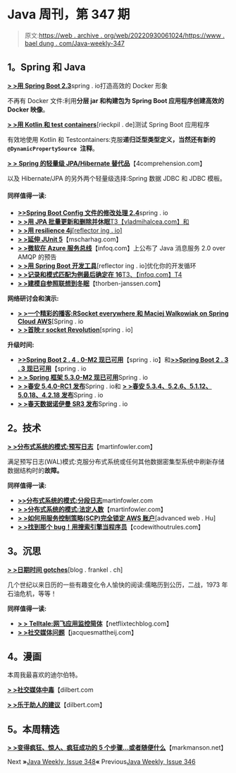 # Java 周刊，第 347 期

> 原文:[https://web . archive . org/web/20220930061024/https://www . bael dung . com/Java-weekly-347](https://web.archive.org/web/20220930061024/https://www.baeldung.com/java-weekly-347)

## **1。Spring 和 Java**

[**> >用 Spring Boot 2.3**](https://web.archive.org/web/20220626110355/https://spring.io/blog/2020/08/14/creating-efficient-docker-images-with-spring-boot-2-3)spring . io打造高效的 Docker 形象

不再有 Docker 文件:利用**分层 jar 和构建包为 Spring Boot 应用程序创建高效的 Docker 映像**。

[**> >用 Kotlin 和 test containers**](https://web.archive.org/web/20220626110355/https://rieckpil.de/testing-spring-boot-applications-with-kotlin-and-testcontainers/)[rieckpil . de]测试 Spring Boot 应用程序

有效地使用 Kotlin 和 Testcontainers:克服**递归泛型类型定义，当然还有新的`@DynamicPropertySource `注释**。

[**> > Spring 的轻量级 JPA/Hibernate 替代品**](https://web.archive.org/web/20220626110355/https://4comprehension.com/lightweight-jpa-hibernate-alternatives/?utm_source=feedly&utm_medium=rss&utm_campaign=lightweight-jpa-hibernate-alternatives)【4comprehension.com】

以及 Hibernate/JPA 的另外两个轻量级选择:Spring 数据 JDBC 和 JDBC 模板。

#### **同样值得一读:**

*   [**>>Spring Boot Config 文件的修改处理 2.4**](https://web.archive.org/web/20220626110355/https://spring.io/blog/2020/08/14/config-file-processing-in-spring-boot-2-4)spring . io
*   [**> >用 JPA 批量更新和删除并休眠**T3【vladmihalcea.com】和](https://web.archive.org/web/20220626110355/https://vladmihalcea.com/bulk-update-delete-jpa-hibernate/)
*   [**> >用 resilience 4j**[reflector ing . io]](https://web.archive.org/web/20220626110355/https://reflectoring.io/time-limiting-with-resilience4j/)
*   [**> >延伸 JUnit 5**](https://web.archive.org/web/20220626110355/https://www.mscharhag.com/java/junit5-custom-extensions)【mscharhag.com】
*   [**> >微软在 Azure 服务总线**](https://web.archive.org/web/20220626110355/https://www.infoq.com/news/2020/08/jms-2-amqp-service-bus-preview/?utm_campaign=infoq_content&utm_source=infoq&utm_medium=feed&utm_term=Java)【infoq.com】上公布了 Java 消息服务 2.0 over AMQP 的预告
*   [**> >用 Spring Boot 开发工具**](https://web.archive.org/web/20220626110355/https://reflectoring.io/spring-boot-dev-tools/)[reflector ing . io]优化你的开发循环
*   [**> >记录和模式匹配为例最后确定在 16**T3、【infoq.com】T4](https://web.archive.org/web/20220626110355/https://www.infoq.com/news/2020/08/java16-records-instanceof/?utm_campaign=infoq_content&utm_source=infoq&utm_medium=feed&utm_term=Java)
*   [**> >建模自参照联想到冬眠**](https://web.archive.org/web/20220626110355/https://thorben-janssen.com/self-referencing-associations/)【thorben-janssen.com】

**网络研讨会和演示:**

*   [**> >一个精彩的播客:RSocket everywhere 和 Maciej Walkowiak on Spring Cloud AWS**](https://web.archive.org/web/20220626110355/https://spring.io/blog/2020/08/14/a-bootiful-podcast-rsocket-everywhere-and-maciej-walkowiak-on-spring-cloud-aws)[Spring . io
*   [**> >首映:r socket Revolution**](https://web.archive.org/web/20220626110355/https://spring.io/blog/2020/08/13/premiering-the-rsocket-revolution)[spring . io]

**升级时间:**

*   [**>>Spring Boot 2 . 4 . 0-M2 现已可用**](https://web.archive.org/web/20220626110355/https://spring.io/blog/2020/08/14/spring-boot-2-4-0-m2-is-now-available)【spring . io】和[**>>Spring Boot 2 . 3 . 3 现已可用**](https://web.archive.org/web/20220626110355/https://spring.io/blog/2020/08/13/spring-boot-2-3-3-available-now)【spring . io
*   [**> > Spring 框架 5.3.0-M2 现已可用**](https://web.archive.org/web/20220626110355/https://spring.io/blog/2020/08/11/spring-framework-5-3-0-m2-available-now)Spring . io
*   [**> >春安 5.4.0-RC1 发布**](https://web.archive.org/web/20220626110355/https://spring.io/blog/2020/08/14/spring-security-5-4-0-rc1-released)Spring . io和 [**> >春安 5.3.4、5.2.6、5.1.12、5.0.18、4.2.18 发布**](https://web.archive.org/web/20220626110355/https://spring.io/blog/2020/08/12/spring-security-5-3-4-5-2-6-5-1-12-5-0-18-4-2-18-released)Spring . io
*   [**> >春天数据诺伊曼 SR3 发布**](https://web.archive.org/web/20220626110355/https://spring.io/blog/2020/08/12/spring-data-neumann-sr3-released)Spring . io

## **2。技术**

[**> >分布式系统的模式:预写日志**](https://web.archive.org/web/20220626110355/https://martinfowler.com/articles/patterns-of-distributed-systems/wal.html)【martinfowler.com】

满足预写日志(WAL)模式:克服分布式系统或任何其他数据密集型系统中刷新存储数据结构时的**故障。**

**同样值得一读:**

*   [**>>**](https://web.archive.org/web/20220626110355/https://martinfowler.com/articles/patterns-of-distributed-systems/wal.html)[**分布式系统的模式:分段日志**](https://web.archive.org/web/20220626110355/https://martinfowler.com/articles/patterns-of-distributed-systems/log-segmentation.html)martinfowler.com
*   [**> >分布式系统的模式:法定人数**](https://web.archive.org/web/20220626110355/https://martinfowler.com/articles/patterns-of-distributed-systems/quorum.html)【martinfowler.com】
*   [**> >如何用服务控制策略(SCP)完全锁定 AWS 账户**](https://web.archive.org/web/20220626110355/https://advancedweb.hu/how-to-completely-lock-down-an-aws-account-with-a-service-control-policy-scp/)[advanced web . Hu]
*   [**> >找到那个 bug！用搜索引擎当程序员**](https://web.archive.org/web/20220626110355/https://codewithoutrules.com/2020/08/17/search-engine-programmers/)【codewithoutrules.com】

## **3。沉思**

[**> >日期时间 gotches**](https://web.archive.org/web/20220626110355/https://blog.frankel.ch/date-time-gotchas/)[blog . frankel . ch]

几个世纪以来日历的一些有趣变化令人愉快的阅读:儒略历到公历，二战，1973 年石油危机，等等！

**同样值得一读:**

*   [**> > Telltale:网飞应用监控简体**](https://web.archive.org/web/20220626110355/https://netflixtechblog.com/telltale-netflix-application-monitoring-simplified-5c08bfa780ba)【netflixtechblog.com】
*   [**> >社交媒体问题**](https://web.archive.org/web/20220626110355/https://jacquesmattheij.com/the-social-media-problem/)【jacquesmattheij.com】

## **4。漫画**

本周我最喜欢的迪尔伯特。

[**> >社交媒体中毒**](https://web.archive.org/web/20220626110355/https://dilbert.com/strip/2020-08-18)【dilbert.com

[**> >乐于助人的建议**](https://web.archive.org/web/20220626110355/https://dilbert.com/strip/2020-08-12)【dilbert.com】

## **5。本周精选**

**[> >变得疯狂、惊人、疯狂成功的 5 个步骤…或者随便什么](https://web.archive.org/web/20220626110355/https://markmanson.net/how-to-be-insanely-successful)**【markmanson.net】

Next **»**[Java Weekly, Issue 348](/web/20220626110355/https://www.baeldung.com/java-weekly-348)**«** Previous[Java Weekly, Issue 346](/web/20220626110355/https://www.baeldung.com/java-weekly-346)